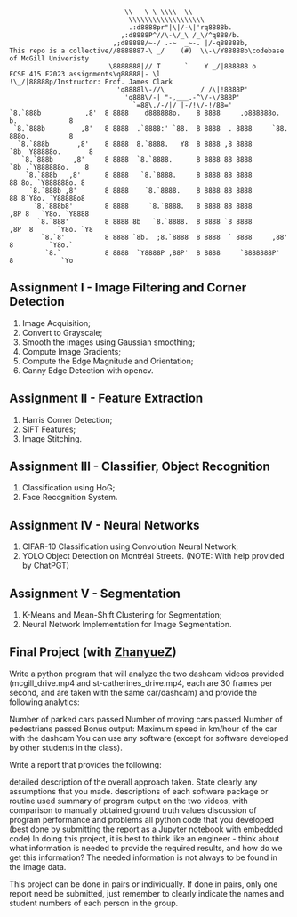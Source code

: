 ```
                             \\   \ \ \\\\  \\
                              \\\\\\\\\\\\\\\\\\\
                              .:d8888pr"|\|/-\|'rq8888b.
                            ,:d8888P^//\-\/_\ /_\/^q888/b.
                          ,;d88888/~-/ .-~  _~-. |/-q88888b,
This repo is a collective//8888887-\ _/    (#)  \\-\/Y88888b\codebase of McGill Univeristy
                         \8888888|// T      `    Y _/|888888 o
ECSE 415 F2023 assignments\q88888|- \l           !\_/|88888p/Instructor: Prof. James Clark
                           'q8888l\-//\         / /\|!8888P'
                             'q888\/-| "-,___.-^\/-\/888P'
                               `=88\./-/|/ |-/!\/-!/88='
`8.`888b           ,8'  8 8888    d888888o.    8 8888     ,o888888o.     b.             8 
 `8.`888b         ,8'   8 8888  .`8888:' `88.  8 8888  . 8888     `88.   888o.          8 
  `8.`888b       ,8'    8 8888  8.`8888.   Y8  8 8888 ,8 8888       `8b  Y88888o.       8 
   `8.`888b     ,8'     8 8888  `8.`8888.      8 8888 88 8888        `8b .`Y888888o.    8 
    `8.`888b   ,8'      8 8888   `8.`8888.     8 8888 88 8888         88 8o. `Y888888o. 8 
     `8.`888b ,8'       8 8888    `8.`8888.    8 8888 88 8888         88 8`Y8o. `Y88888o8 
      `8.`888b8'        8 8888     `8.`8888.   8 8888 88 8888        ,8P 8   `Y8o. `Y8888 
       `8.`888'         8 8888 8b   `8.`8888.  8 8888 `8 8888       ,8P  8      `Y8o. `Y8 
        `8.`8'          8 8888 `8b.  ;8.`8888  8 8888  ` 8888     ,88'   8         `Y8o.` 
         `8.`           8 8888  `Y8888P ,88P'  8 8888     `8888888P'     8            `Yo 
```

## Assignment I - Image Filtering and Corner Detection
1. Image Acquisition;
2. Convert to Grayscale;
3. Smooth the images using Gaussian smoothing;
4. Compute Image Gradients;
5. Compute the Edge Magnitude and Orientation;
6. Canny Edge Detection with opencv.

## Assignment II - Feature Extraction
1. Harris Corner Detection;
2. SIFT Features;
3. Image Stitching.

## Assignment III - Classifier, Object Recognition
1. Classification using HoG;
2. Face Recognition System.

## Assignment IV - Neural Networks
1. CIFAR-10 Classification using Convolution Neural Network;
2. YOLO Object Detection on Montréal Streets.
(NOTE: With help provided by ChatPGT)

## Assignment V - Segmentation
1. K-Means and Mean-Shift Clustering for Segmentation;
2. Neural Network Implementation for Image Segmentation.

## Final Project (with [ZhanyueZ](https://github.com/ZhanyueZ))
Write a python program that will analyze the two dashcam videos provided (mcgill_drive.mp4 and st-catherines_drive.mp4, each are 30 frames per second, and are taken with the same car/dashcam) and provide the following analytics:

Number of parked cars passed
Number of moving cars passed
Number of pedestrians passed
Bonus output: Maximum speed in km/hour of the car with the dashcam
You can use any software (except for software developed by other students in the class).

Write a report that provides the following:

detailed description of the overall approach taken. State clearly any assumptions that you made.
descriptions of each software package or routine used
summary of program output on the two videos, with comparison to manually obtained ground truth values
discussion of program performance and problems
all python code that you developed (best done by submitting the report as a Jupyter notebook with embedded code)
In doing this project, it is best to think like an engineer - think about what information is needed to provide the required results, and how do we get this information? The needed information is not always to be found in the image data.

This project can be done in pairs or individually. If done in pairs, only one report need be submitted, just remember to clearly indicate the names and student numbers of each person in the group.
